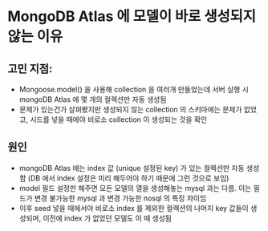 # MongoDB Atlas 에 모델이 바로 생성되지 않는 이유

## 고민 지점:
- Mongoose.model() 을 사용해 collection 을 여러개 만들었는데 서버 실행 시 mongoDB Atlas 에 몇 개의 컬렉션만 자동 생성됨
- 문제가 있는건가 살펴봤지만 생성되지 않는 collection 의 스키마에는 문제가 없었고, 시드를 넣을 때에야 비로소 collection 이 생성되는 것을 확인

## 원인
- mongoDB Atlas 에는 index 값 (unique 설정된 key) 가 있는 컬렉션만 자동 생성함 (DB 에서 index 설정은 미리 해두어야 하기 때문에 그런 것으로 보임)
- model 필드 설정만 해주면 모든 모델의 열을 생성해놓는 mysql 과는 다름. 이는 필드가 변경 불가능한 mysql 과 변경 가능한 nosql 의 특징 차이임 
- 이후 seed 넣을 때에서야 비로소 index 를 제외한 컬렉션의 나머지 key 값들이 생성되며, 이전에 index 가 없었던 모델도 이 때 생성됨